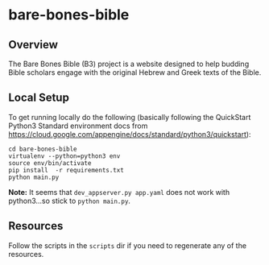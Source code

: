 # bare-bones-bible
## Overview
The Bare Bones Bible (B3) project is a website designed to help budding Bible scholars
engage with the original Hebrew and Greek texts of the Bible.

## Local Setup
To get running locally do the following (basically following the QuickStart Python3 Standard environment docs from https://cloud.google.com/appengine/docs/standard/python3/quickstart):

```git clone https://github.com/joehall87/bare-bones-bible.git
cd bare-bones-bible
virtualenv --python=python3 env
source env/bin/activate
pip install  -r requirements.txt
python main.py
```

**Note:** It seems that `dev_appserver.py app.yaml` does not work with python3...so stick to `python main.py`.


## Resources
Follow the scripts in the `scripts` dir if you need to regenerate any of the resources.

